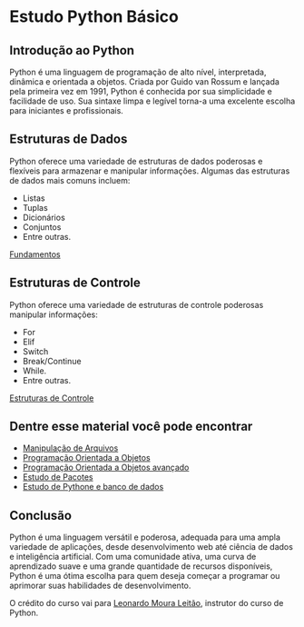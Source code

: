 # Estudo Python Básico

## Introdução ao Python

Python é uma linguagem de programação de alto nível, interpretada, dinâmica e orientada a objetos. Criada por Guido van Rossum e lançada pela primeira vez em 1991, Python é conhecida por sua simplicidade e facilidade de uso. Sua sintaxe limpa e legível torna-a uma excelente escolha para iniciantes e profissionais.

## Estruturas de Dados

Python oferece uma variedade de estruturas de dados poderosas e flexíveis para armazenar e manipular informações. Algumas das estruturas de dados mais comuns incluem:

- Listas
- Tuplas
- Dicionários
- Conjuntos
- Entre outras.

[Fundamentos](fundamentos)

## Estruturas de Controle

Python oferece uma variedade de estruturas de controle poderosas manipular informações:

- For
- Elif
- Switch
- Break/Continue
- While.
- Entre outras.

[Estruturas de Controle](estruturas_controle)

## Dentre esse material você pode encontrar

- [Manipulação de Arquivos](manipulacao_arquivos)
- [Programação Orientada a Objetos](poo)
- [Programação Orientada a Objetos avançado](poo_avancada)
- [Estudo de Pacotes](pacotes)
- [Estudo de Pythone e banco de dados](banco_dados)



## Conclusão

Python é uma linguagem versátil e poderosa, adequada para uma ampla variedade de aplicações, desde desenvolvimento web 
até ciência de dados e inteligência artificial. Com uma comunidade ativa, uma curva de aprendizado suave e uma grande quantidade 
de recursos disponíveis, Python é uma ótima escolha para quem deseja começar a programar ou aprimorar suas habilidades de desenvolvimento.

O crédito do curso vai para [Leonardo Moura Leitão](https://github.com/leonardomleitao), instrutor do curso de Python.
